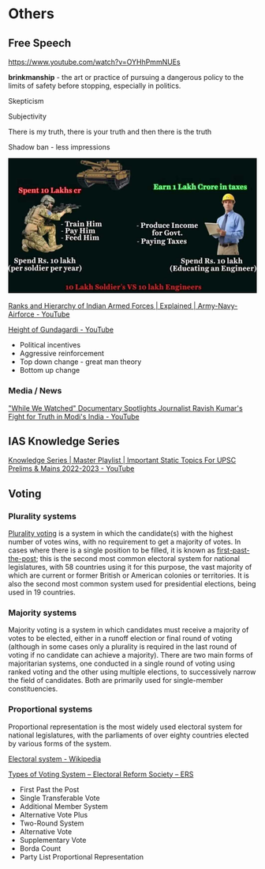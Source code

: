 # Others

## Free Speech

https://www.youtube.com/watch?v=OYHhPmmNUEs

**brinkmanship** - the art or practice of pursuing a dangerous policy to the limits of safety before stopping, especially in politics.

Skepticism

Subjectivity

There is my truth, there is your truth and then there is the truth

Shadow ban - less impressions

![image](../../../media/Politics_Others-image1.jpg)

[Ranks and Hierarchy of Indian Armed Forces | Explained | Army-Navy-Airforce - YouTube](https://www.youtube.com/watch?v=IOwOH69KDd8)

[Height of Gundagardi - YouTube](https://www.youtube.com/watch?v=J1-wBqgJAnA&feature=youtu.be)

- Political incentives
- Aggressive reinforcement
- Top down change - great man theory
- Bottom up change

### Media / News

["While We Watched" Documentary Spotlights Journalist Ravish Kumar's Fight for Truth in Modi's India - YouTube](https://www.youtube.com/watch?v=TZRuxFnkVm8)

## IAS Knowledge Series

[Knowledge Series | Master Playlist | Important Static Topics For UPSC Prelims & Mains 2022-2023 - YouTube](https://www.youtube.com/playlist?list=PLkJ-kjtioPGrQ_jYd2rnFyvc4BUSEA8vL)

## Voting

### Plurality systems

[Plurality voting](https://en.wikipedia.org/wiki/Plurality_voting_method "Plurality voting method") is a system in which the candidate(s) with the highest number of votes wins, with no requirement to get a majority of votes. In cases where there is a single position to be filled, it is known as [first-past-the-post](https://en.wikipedia.org/wiki/First-past-the-post_voting "First-past-the-post voting"); this is the second most common electoral system for national legislatures, with 58 countries using it for this purpose, the vast majority of which are current or former British or American colonies or territories. It is also the second most common system used for presidential elections, being used in 19 countries.

### Majority systems

Majority voting is a system in which candidates must receive a majority of votes to be elected, either in a runoff election or final round of voting (although in some cases only a plurality is required in the last round of voting if no candidate can achieve a majority). There are two main forms of majoritarian systems, one conducted in a single round of voting using ranked voting and the other using multiple elections, to successively narrow the field of candidates. Both are primarily used for single-member constituencies.

### Proportional systems

Proportional representation is the most widely used electoral system for national legislatures, with the parliaments of over eighty countries elected by various forms of the system.

[Electoral system - Wikipedia](https://en.wikipedia.org/wiki/Electoral_system)

[Types of Voting System – Electoral Reform Society – ERS](https://www.electoral-reform.org.uk/voting-systems/types-of-voting-system/)

- First Past the Post
- Single Transferable Vote
- Additional Member System
- Alternative Vote Plus
- Two-Round System
- Alternative Vote
- Supplementary Vote
- Borda Count
- Party List Proportional Representation
